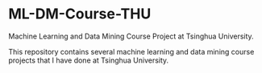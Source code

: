 # ML-DM-Course-THU
Machine Learning and Data Mining Course Project at Tsinghua University.

This repository contains several machine learning and data mining course projects that I have done at Tsinghua University. 
